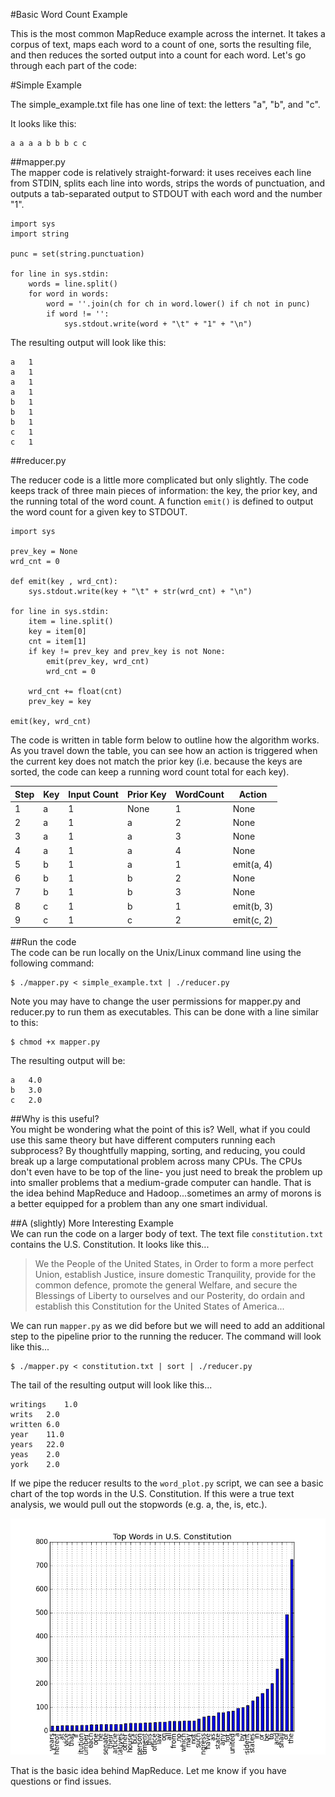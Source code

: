 #Basic Word Count Example

This is the most common MapReduce example across the internet. It takes a corpus of text, maps each word to a count of one, sorts the resulting file, and then reduces the sorted output into a count for each word. Let's go through each part of the code:

#Simple Example  

The simple_example.txt file has one line of text: the letters "a", "b", and "c".  
  
It looks like this:
```  
a a a a b b b c c
```

##mapper.py  
The mapper code is relatively straight-forward: it uses receives each line from STDIN, splits each line into words, strips the words of punctuation, and outputs a tab-separated output to STDOUT with each word and the number "1".  
  
```
import sys
import string

punc = set(string.punctuation)

for line in sys.stdin:
	words = line.split()
	for word in words:
		word = ''.join(ch for ch in word.lower() if ch not in punc)
		if word != '':
			sys.stdout.write(word + "\t" + "1" + "\n")
```  
  
The resulting output will look like this:  
  
```
a	1
a	1
a	1
a	1
b	1
b	1
b	1
c	1
c	1
```  

##reducer.py  
  
The reducer code is a little more complicated but only slightly. The code keeps track of three main pieces of information: the key, the prior key, and the running total of the word count.  A function ```emit()``` is defined to output the word count for a given key to STDOUT.
  
```
import sys

prev_key = None
wrd_cnt = 0

def emit(key , wrd_cnt):
	sys.stdout.write(key + "\t" + str(wrd_cnt) + "\n")

for line in sys.stdin:
 	item = line.split()
 	key = item[0]
  	cnt = item[1]
 	if key != prev_key and prev_key is not None:
 		emit(prev_key, wrd_cnt)
 		wrd_cnt = 0
 	
 	wrd_cnt += float(cnt)
	prev_key = key

emit(key, wrd_cnt)
```  
The code is written in table form below to outline how the algorithm works. As you travel down the table, you can see how an action is triggered when the current key does not match the prior key (i.e. because the keys are sorted, the code can keep a running word count total for each key).

|Step | Key | Input Count | Prior Key | WordCount | Action       | 
|-----|-----|-------------| --------- |-----------|--------------|
|1    | a   | 1           | None      | 1         | None         |
|2    | a   | 1           | a         | 2         | None         |
|3    | a   | 1           | a         | 3         | None         |
|4    | a   | 1           | a         | 4         | None         |
|5    | b   | 1           | a         | 1         | emit(a, 4)   |
|6    | b   | 1           | b         | 2         | None         |
|7    | b   | 1           | b         | 3         | None         |
|8    | c   | 1           | b         | 1         | emit(b, 3)   |
|9    | c   | 1           | c         | 2         | emit(c, 2)   |  
  
##Run the code  
The code can be run locally on the Unix/Linux command line using the following command:  
```
$ ./mapper.py < simple_example.txt | ./reducer.py 
```  
Note you may have to change the user permissions for mapper.py and reducer.py to run them as executables. This can be done with a line similar to this:  
```
$ chmod +x mapper.py
```  

The resulting output will be:
```
a	4.0
b	3.0
c	2.0
```  
##Why is this useful?  
You might be wondering what the point of this is? Well, what if you could use this same theory but have different computers running each subprocess? By thoughtfully mapping, sorting, and reducing, you could break up a large computational problem across many CPUs. The CPUs don't even have to be top of the line- you just need to break the problem up into smaller problems that a medium-grade computer can handle. That is the idea behind MapReduce and Hadoop...sometimes an army of morons is a better equipped for a problem than any one smart individual.  

##A (slightly) More Interesting Example  
We can run the code on a larger body of text.  The text file ```constitution.txt``` contains the U.S. Constitution. It looks like this...  

>We the People of the United States, in Order to form a more perfect Union,
>establish Justice, insure domestic Tranquility, provide for the common
>defence, promote the general Welfare, and secure the Blessings of Liberty to
>ourselves and our Posterity, do ordain and establish this Constitution for the
>United States of America...
  

We can run ``mapper.py`` as we did before but we will need to add an additional step to the pipeline prior to the running the reducer. The command will look like this...

```
$ ./mapper.py < constitution.txt | sort | ./reducer.py
```  
The tail of the resulting output will look like this...

```
writings	1.0
writs	2.0
written	6.0
year	11.0
years	22.0
yeas	2.0
york	2.0
```  

If we pipe the reducer results to the ``word_plot.py`` script, we can see a basic chart of the top words in the U.S. Constitution. If this were a true text analysis, we would pull out the stopwords (e.g. a, the, is, etc.).

![alt text](https://github.com/nathanieljblack/mapreduce_examples/blob/master/wordcount/figure_1.png "Top Words")  

That is the basic idea behind MapReduce. Let me know if you have questions or find issues.

